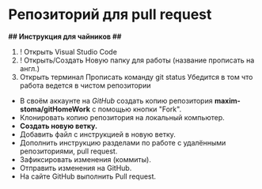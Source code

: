 # Репозиторий для pull request

**## Инструкция для чайников ##**
 1. ! Открыть Visual Studio Code 
 2. ! Открыть/Создать Новую папку для работы (название прописать на англ.)
 3.   Открыть терминал 
      Прописать команду git status
      Убедится в том что работа ведется в чистом репозитории
      
* В своём аккаунте на *GitHub* создать копию репозитория **maxim-stoma/gitHomeWork** с помощью кнопки "Fork".
* Клонировать копию репозитория на локальный компьютер.
* **Создать новую ветку.**
* Добавить файл с инструкцией в новую ветку.
* Дополнить инструкцию разделами по работе с удалёнными репозиториями, pull request.
* Зафиксировать изменения (коммиты).
* Отправить изменения на GitHub.
* На сайте GitHub выполнить Pull request.
